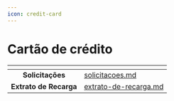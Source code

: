 ```yaml
---
icon: credit-card
---
```


# Cartão de crédito

<table data-view="cards"><thead><tr><th align="center"></th><th data-hidden data-card-target data-type="content-ref"></th></tr></thead><tbody><tr><td align="center"><strong>Solicitações</strong></td><td><a href="solicitacoes.md">solicitacoes.md</a></td></tr><tr><td align="center"><strong>Extrato de Recarga</strong></td><td><a href="extrato-de-recarga.md">extrato-de-recarga.md</a></td></tr></tbody></table>
